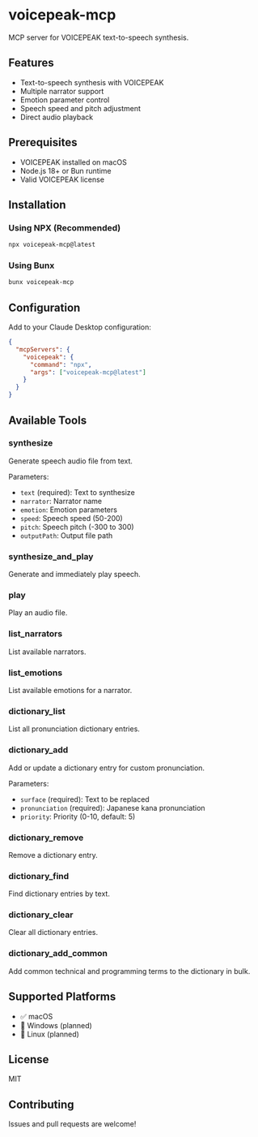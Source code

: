 # voicepeak-mcp

MCP server for VOICEPEAK text-to-speech synthesis.

## Features

- Text-to-speech synthesis with VOICEPEAK
- Multiple narrator support
- Emotion parameter control
- Speech speed and pitch adjustment
- Direct audio playback

## Prerequisites

- VOICEPEAK installed on macOS
- Node.js 18+ or Bun runtime
- Valid VOICEPEAK license

## Installation

### Using NPX (Recommended)
```bash
npx voicepeak-mcp@latest
```

### Using Bunx
```bash
bunx voicepeak-mcp
```

## Configuration

Add to your Claude Desktop configuration:

```json
{
  "mcpServers": {
    "voicepeak": {
      "command": "npx",
      "args": ["voicepeak-mcp@latest"]
    }
  }
}
```

## Available Tools

### synthesize
Generate speech audio file from text.

Parameters:
- `text` (required): Text to synthesize
- `narrator`: Narrator name
- `emotion`: Emotion parameters
- `speed`: Speech speed (50-200)
- `pitch`: Speech pitch (-300 to 300)
- `outputPath`: Output file path

### synthesize_and_play
Generate and immediately play speech.

### play
Play an audio file.

### list_narrators
List available narrators.

### list_emotions
List available emotions for a narrator.

### dictionary_list
List all pronunciation dictionary entries.

### dictionary_add
Add or update a dictionary entry for custom pronunciation.

Parameters:
- `surface` (required): Text to be replaced
- `pronunciation` (required): Japanese kana pronunciation
- `priority`: Priority (0-10, default: 5)

### dictionary_remove
Remove a dictionary entry.

### dictionary_find
Find dictionary entries by text.

### dictionary_clear
Clear all dictionary entries.

### dictionary_add_common
Add common technical and programming terms to the dictionary in bulk.

## Supported Platforms

- ✅ macOS
- 🚧 Windows (planned)
- 🚧 Linux (planned)

## License

MIT

## Contributing

Issues and pull requests are welcome!
